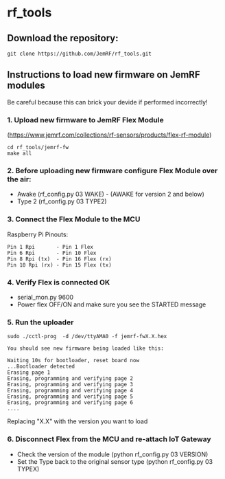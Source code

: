 # rf_tools

## Download the repository:
```
git clone https://github.com/JemRF/rf_tools.git
```

## Instructions to load new firmware on JemRF modules
Be careful because this can brick your devide if performed incorrectly!

### 1. Upload new firmware to JemRF Flex Module 
(https://www.jemrf.com/collections/rf-sensors/products/flex-rf-module)
```
cd rf_tools/jemrf-fw
make all
```
### 2. Before uploading new firmware configure Flex Module over the air:
 - Awake (rf_config.py 03 WAKE) - (AWAKE for version 2 and below)
 - Type 2 (rf_config.py 03 TYPE2)

### 3. Connect the Flex Module to the MCU
Raspberry Pi Pinouts:
```
Pin 1 Rpi       - Pin 1 Flex
Pin 6 Rpi       - Pin 10 Flex
Pin 8 Rpi (tx)  - Pin 16 Flex (rx)
Pin 10 Rpi (rx) - Pin 15 Flex (tx)
```
### 4. Verify Flex is connected OK
 - serial_mon.py 9600
 - Power flex OFF/ON and make sure you see the STARTED message
 
### 5. Run the uploader
```
sudo ./cctl-prog  -d /dev/ttyAMA0 -f jemrf-fwX.X.hex

You should see new firmware being loaded like this:

Waiting 10s for bootloader, reset board now
...Bootloader detected
Erasing page 1
Erasing, programming and verifying page 2
Erasing, programming and verifying page 3
Erasing, programming and verifying page 4
Erasing, programming and verifying page 5
Erasing, programming and verifying page 6
....
```
Replacing "X.X" with the version you want to load

### 6. Disconnect Flex from the MCU and re-attach IoT Gateway
 - Check the version of the module (python rf_config.py 03 VERSION)
 - Set the Type back to the original sensor type (python rf_config.py 03 TYPEX)
 


